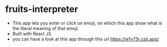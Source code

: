 # fruits-interpreter

- This app lets you enter or click on emoji, on which this app show what is the literal meaning of that emoji.
- Built with React JS.
- you can have a look at this app through this url https://w1y73r.csb.app/
